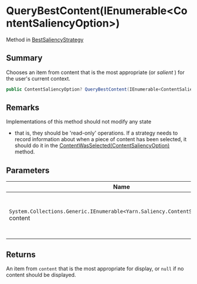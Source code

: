 # QueryBestContent(IEnumerable\<ContentSaliencyOption>)

Method in [BestSaliencyStrategy](yarn.saliency.bestsaliencystrategy.md)

## Summary

Chooses an item from content that is the most appropriate (or _salient_ ) for the user's current context.

```csharp
public ContentSaliencyOption? QueryBestContent(IEnumerable<ContentSaliencyOption> content)
```

## Remarks

Implementations of this method should not modify any state

* that is, they should be 'read-only' operations. If a strategy needs to record information about when a piece of content has been selected, it should do it in the [ContentWasSelected(ContentSaliencyOption)](yarn.saliency.icontentsaliencystrategy.contentwasselected.md) method.

## Parameters

| Name                                                                                  | Description                                                  |
| ------------------------------------------------------------------------------------- | ------------------------------------------------------------ |
| `System.Collections.Generic.IEnumerable<Yarn.Saliency.ContentSaliencyOption>` content | A collection of content items. This collection may be empty. |

## Returns

An item from `content` that is the most appropriate for display, or `null` if no content should be displayed.
